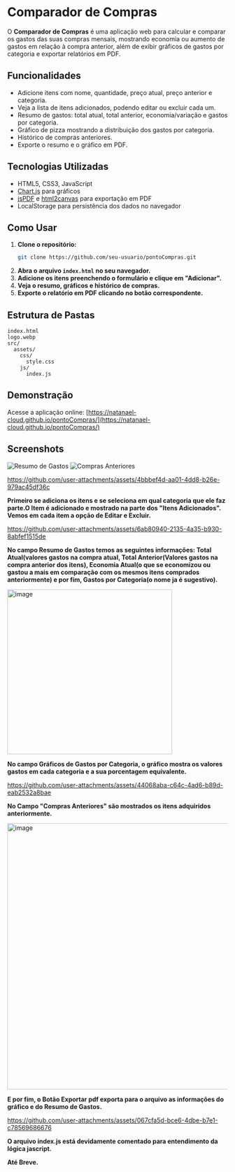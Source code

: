 # Comparador de Compras

O **Comparador de Compras** é uma aplicação web para calcular e comparar os gastos das suas compras mensais, mostrando economia ou aumento de gastos em relação à compra anterior, além de exibir gráficos de gastos por categoria e exportar relatórios em PDF.

## Funcionalidades

- Adicione itens com nome, quantidade, preço atual, preço anterior e categoria.
- Veja a lista de itens adicionados, podendo editar ou excluir cada um.
- Resumo de gastos: total atual, total anterior, economia/variação e gastos por categoria.
- Gráfico de pizza mostrando a distribuição dos gastos por categoria.
- Histórico de compras anteriores.
- Exporte o resumo e o gráfico em PDF.

## Tecnologias Utilizadas

- HTML5, CSS3, JavaScript
- [Chart.js](https://www.chartjs.org/) para gráficos
- [jsPDF](https://github.com/parallax/jsPDF) e [html2canvas](https://github.com/niklasvh/html2canvas) para exportação em PDF
- LocalStorage para persistência dos dados no navegador

## Como Usar

1. **Clone o repositório:**
   ```sh
   git clone https://github.com/seu-usuario/pontoCompras.git
   ```
2. **Abra o arquivo `index.html` no seu navegador.**
3. **Adicione os itens preenchendo o formulário e clique em "Adicionar".**
4. **Veja o resumo, gráficos e histórico de compras.**
5. **Exporte o relatório em PDF clicando no botão correspondente.**

## Estrutura de Pastas

```
index.html
logo.webp
src/
  assets/
    css/
      style.css
    js/
      index.js
```

## Demonstração

Acesse a aplicação online: [https://natanael-cloud.github.io/pontoCompras/](https://natanael-cloud.github.io/pontoCompras/)

## Screenshots

![Resumo de Gastos](https://github.com/user-attachments/assets/639cc422-5da2-4fb8-947a-3380006aea15)
![Compras Anteriores](https://github.com/user-attachments/assets/b0181b03-f7cc-45a1-81d0-3a70241094c8)


https://github.com/user-attachments/assets/4bbbef4d-aa01-4dd8-b26e-979ac45df36c


<strong>Primeiro se adiciona os itens e se seleciona em qual categoria que ele faz parte.O Item é adicionado e mostrado na parte dos "Itens Adicionados". Vemos em cada item a opção de Editar e Excluir.</strong>


https://github.com/user-attachments/assets/6ab80940-2135-4a35-b930-8abfef1515de


<strong>No campo Resumo de Gastos temos as seguintes informações: Total Atual(valores gastos na compra atual, Total Anterior(Valores gastos na compra anterior dos itens), Economia Atual(o que se economizou ou gastou a mais em comparação com os mesmos itens comprados anteriormente) e por fim, Gastos por Categoria(o nome ja é sugestivo).</strong>


<img width="377" alt="image" src="https://github.com/user-attachments/assets/639cc422-5da2-4fb8-947a-3380006aea15">



<strong>No campo Gráficos de Gastos por Categoria, o gráfico mostra os valores gastos em cada categoria e a sua porcentagem equivalente.</strong>



https://github.com/user-attachments/assets/44068aba-c64c-4ad6-b89d-eab2532a8bae


<strong>No Campo "Compras Anteriores" são mostrados os itens adquiridos anteriormente.</strong>


<img width="609" alt="image" src="https://github.com/user-attachments/assets/b0181b03-f7cc-45a1-81d0-3a70241094c8">


<strong> E por fim, o Botão Exportar pdf exporta para o arquivo as informações do gráfico e do Resumo de Gastos.</strong>

https://github.com/user-attachments/assets/067cfa5d-bce6-4dbe-b7e1-c78569686676

<strong>O arquivo index.js está devidamente comentado para entendimento da lógica jascript.</strong>


<strong> Até Breve.</strong>

